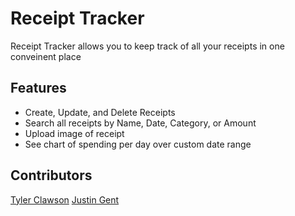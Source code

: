 # Receipt Tracker
Receipt Tracker allows you to keep track of all your receipts in one conveinent place

## Features
- Create, Update, and Delete Receipts
- Search all receipts by Name, Date, Category, or Amount
- Upload image of receipt
- See chart of spending per day over custom date range

## Contributors
[Tyler Clawson](https://github.com/tjclawson)
[Justin Gent](https://github.com/justinbgent)
